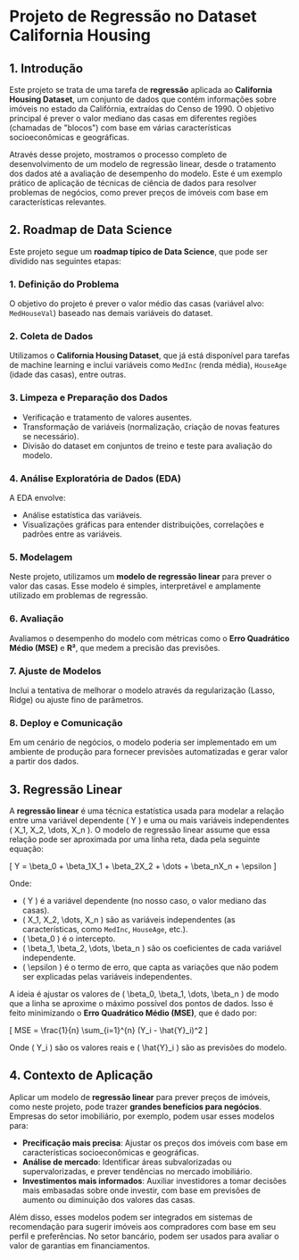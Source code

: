 # Projeto de Regressão no Dataset California Housing

## 1. Introdução

Este projeto se trata de uma tarefa de **regressão** aplicada ao **California Housing Dataset**, um conjunto de dados que contém informações sobre imóveis no estado da Califórnia, extraídas do Censo de 1990. O objetivo principal é prever o valor mediano das casas em diferentes regiões (chamadas de "blocos") com base em várias características socioeconômicas e geográficas.

Através desse projeto, mostramos o processo completo de desenvolvimento de um modelo de regressão linear, desde o tratamento dos dados até a avaliação de desempenho do modelo. Este é um exemplo prático de aplicação de técnicas de ciência de dados para resolver problemas de negócios, como prever preços de imóveis com base em características relevantes.

## 2. Roadmap de Data Science

Este projeto segue um **roadmap típico de Data Science**, que pode ser dividido nas seguintes etapas:

### 1. **Definição do Problema**
   O objetivo do projeto é prever o valor médio das casas (variável alvo: `MedHouseVal`) baseado nas demais variáveis do dataset.

### 2. **Coleta de Dados**
   Utilizamos o **California Housing Dataset**, que já está disponível para tarefas de machine learning e inclui variáveis como `MedInc` (renda média), `HouseAge` (idade das casas), entre outras.

### 3. **Limpeza e Preparação dos Dados**
   - Verificação e tratamento de valores ausentes.
   - Transformação de variáveis (normalização, criação de novas features se necessário).
   - Divisão do dataset em conjuntos de treino e teste para avaliação do modelo.

### 4. **Análise Exploratória de Dados (EDA)**
   A EDA envolve:
   - Análise estatística das variáveis.
   - Visualizações gráficas para entender distribuições, correlações e padrões entre as variáveis.
   
### 5. **Modelagem**
   Neste projeto, utilizamos um **modelo de regressão linear** para prever o valor das casas. Esse modelo é simples, interpretável e amplamente utilizado em problemas de regressão.

### 6. **Avaliação**
   Avaliamos o desempenho do modelo com métricas como o **Erro Quadrático Médio (MSE)** e **R²**, que medem a precisão das previsões.

### 7. **Ajuste de Modelos**
   Inclui a tentativa de melhorar o modelo através da regularização (Lasso, Ridge) ou ajuste fino de parâmetros.

### 8. **Deploy e Comunicação**
   Em um cenário de negócios, o modelo poderia ser implementado em um ambiente de produção para fornecer previsões automatizadas e gerar valor a partir dos dados.

## 3. Regressão Linear

A **regressão linear** é uma técnica estatística usada para modelar a relação entre uma variável dependente \( Y \) e uma ou mais variáveis independentes \( X_1, X_2, \dots, X_n \). O modelo de regressão linear assume que essa relação pode ser aproximada por uma linha reta, dada pela seguinte equação:

\[
Y = \beta_0 + \beta_1X_1 + \beta_2X_2 + \dots + \beta_nX_n + \epsilon
\]

Onde:
- \( Y \) é a variável dependente (no nosso caso, o valor mediano das casas).
- \( X_1, X_2, \dots, X_n \) são as variáveis independentes (as características, como `MedInc`, `HouseAge`, etc.).
- \( \beta_0 \) é o intercepto.
- \( \beta_1, \beta_2, \dots, \beta_n \) são os coeficientes de cada variável independente.
- \( \epsilon \) é o termo de erro, que capta as variações que não podem ser explicadas pelas variáveis independentes.

A ideia é ajustar os valores de \( \beta_0, \beta_1, \dots, \beta_n \) de modo que a linha se aproxime o máximo possível dos pontos de dados. Isso é feito minimizando o **Erro Quadrático Médio (MSE)**, que é dado por:

\[
MSE = \frac{1}{n} \sum_{i=1}^{n} (Y_i - \hat{Y}_i)^2
\]

Onde \( Y_i \) são os valores reais e \( \hat{Y}_i \) são as previsões do modelo.

## 4. Contexto de Aplicação

Aplicar um modelo de **regressão linear** para prever preços de imóveis, como neste projeto, pode trazer **grandes benefícios para negócios**. Empresas do setor imobiliário, por exemplo, podem usar esses modelos para:

- **Precificação mais precisa**: Ajustar os preços dos imóveis com base em características socioeconômicas e geográficas.
- **Análise de mercado**: Identificar áreas subvalorizadas ou supervalorizadas, e prever tendências no mercado imobiliário.
- **Investimentos mais informados**: Auxiliar investidores a tomar decisões mais embasadas sobre onde investir, com base em previsões de aumento ou diminuição dos valores das casas.

Além disso, esses modelos podem ser integrados em sistemas de recomendação para sugerir imóveis aos compradores com base em seu perfil e preferências. No setor bancário, podem ser usados para avaliar o valor de garantias em financiamentos.
